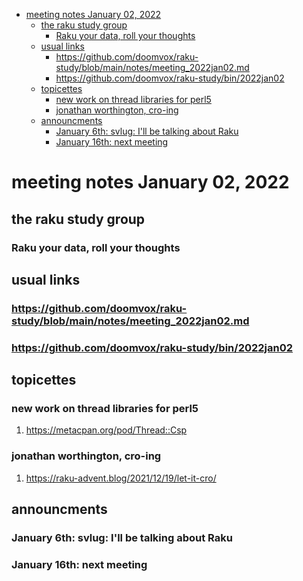 - [meeting notes January 02, 2022](#org6bd0638)
  - [the raku study group](#org346724f)
    - [Raku your data, roll your thoughts](#orged0bc5c)
  - [usual links](#org506d632)
    - [<https://github.com/doomvox/raku-study/blob/main/notes/meeting_2022jan02.md>](#org2522497)
    - [<https://github.com/doomvox/raku-study/bin/2022jan02>](#org4dfe37b)
  - [topicettes](#orgc6282ff)
    - [new work on thread libraries for perl5](#org542bb9e)
    - [jonathan worthington, cro-ing](#org0558339)
  - [announcments](#org89721a8)
    - [January 6th: svlug: I'll be talking about Raku](#org0d01dd9)
    - [January 16th: next meeting](#org9d15337)


<a id="org6bd0638"></a>

# meeting notes January 02, 2022


<a id="org346724f"></a>

## the raku study group


<a id="orged0bc5c"></a>

### Raku your data, roll your thoughts


<a id="org506d632"></a>

## usual links


<a id="org2522497"></a>

### <https://github.com/doomvox/raku-study/blob/main/notes/meeting_2022jan02.md>


<a id="org4dfe37b"></a>

### <https://github.com/doomvox/raku-study/bin/2022jan02>


<a id="orgc6282ff"></a>

## topicettes


<a id="org542bb9e"></a>

### new work on thread libraries for perl5

1.  <https://metacpan.org/pod/Thread::Csp>


<a id="org0558339"></a>

### jonathan worthington, cro-ing

1.  <https://raku-advent.blog/2021/12/19/let-it-cro/>


<a id="org89721a8"></a>

## announcments


<a id="org0d01dd9"></a>

### January 6th: svlug: I'll be talking about Raku


<a id="org9d15337"></a>

### January 16th: next meeting
